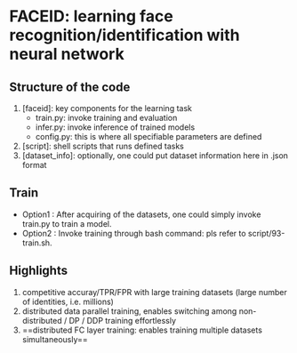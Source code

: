 # FACEID: learning face recognition/identification with neural network

## Structure of the code
1. [faceid]: key components for the learning task
   - train.py: invoke training and evaluation
   - infer.py: invoke inference of trained models
   - config.py: this is where all specifiable parameters are defined
2. [script]: shell scripts that runs defined tasks
3. [dataset_info]: optionally, one could put dataset information here in .json format

## Train
- Option1 : After acquiring of the datasets, one could simply invoke train.py to train a model. 
- Option2 : Invoke training through bash command: pls refer to script/93-train.sh.

## Highlights
1. competitive accuray/TPR/FPR with large training datasets (large number of identities, i.e. millions)
2. distributed data parallel training, enables switching among non-distributed / DP / DDP training effortlessly
3. ==distributed FC layer training: enables training multiple datasets simultaneously==